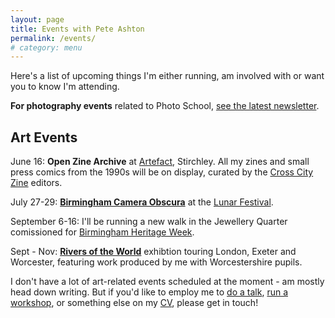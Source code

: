 ```yaml
---
layout: page
title: Events with Pete Ashton
permalink: /events/
# category: menu
---
```


Here's a list of upcoming things I'm either running, am involved with or want you to know I'm attending.

**For photography events** related to Photo School, [see the latest newsletter](https://us2.campaign-archive.com/home/?u=7831fcef470b0e8f86ec0af40&id=9a536a32c0).

## Art Events

June 16: **Open Zine Archive** at [Artefact](http://artefactstirchley.co.uk), Stirchley. All my zines and small press comics from the 1990s will be on display, curated by the [Cross City Zine](https://crosscityzine.wordpress.com) editors.

July 27-29: [**Birmingham Camera Obscura**](http://bhamobscura.com) at the [Lunar Festival](http://lunarfestival.co.uk).

September 6-16: I'll be running a new walk in the Jewellery Quarter comissioned for [Birmingham Heritage Week](http://birminghamheritageweek.co.uk).

Sept - Nov: [**Rivers of the World**](http://riversoftheworld.org) exhibtion touring London, Exeter and Worcester, featuring work produced by me with Worcestershire pupils. 

I don't have a lot of art-related events scheduled at the moment - am mostly head down writing. But if you'd like to employ me to [do a talk](http://peteashton.com/talks/), [run a workshop](http://peteashton.com/workshops/), or something else on my [CV](http://art.peteashton.com/cv/), please get in touch! 